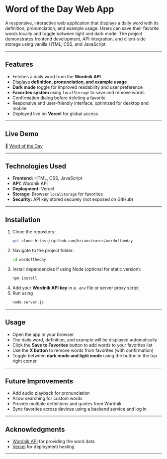# Word of the Day Web App

A responsive, interactive web application that displays a daily word with its definition, pronunciation, and example usage. Users can save their favorite words locally and toggle between light and dark mode. The project demonstrates frontend development, API integration, and client-side storage using vanilla HTML, CSS, and JavaScript.

---

## Features

- Fetches a daily word from the **Wordnik API**  
- Displays **definition, pronunciation, and example usage**  
- **Dark mode** toggle for improved readability and user preference  
- **Favorites system** using `localStorage` to save and remove words  
- Confirmation dialog before deleting a favorite  
- Responsive and user-friendly interface, optimized for desktop and mobile  
- Deployed live on **Vercel** for global access  

---

## Live Demo

🔗 [Word of the Day]([https://wordoftheday-gray.vercel.app/])

---

## Technologies Used

- **Frontend:** HTML, CSS, JavaScript  
- **API:** Wordnik API  
- **Deployment:** Vercel  
- **Storage:** Browser `localStorage` for favorites  
- **Security:** API key stored securely (not exposed on GitHub)  

---

## Installation

1. Clone the repository:  
   ```bash
   git clone https://github.com/brianstearns/wordoftheday
   ```
2. Navigate to the project folder:  
   ```bash
   cd wordoftheday
   ```
3. Install dependencies if using Node (optional for static version):  
   ```bash
   npm install
   ```
4. Add your **Wordnik API key** in a `.env` file or server proxy script
5. Run using
   ```bash
   node server.js
   ```

---

## Usage

- Open the app in your browser  
- The daily word, definition, and example will be displayed automatically  
- Click the **Save to Favorites** button to add words to your favorites list  
- Use the **X button** to remove words from favorites (with confirmation)  
- Toggle between **dark mode and light mode** using the button in the top right corner  

---

## Future Improvements

- Add audio playback for pronunciation  
- Allow searching for custom words  
- Provide multiple definitions and quotes from Wordnik  
- Sync favorites across devices using a backend service and log in

---

## Acknowledgments

- [Wordnik API](https://developer.wordnik.com/) for providing the word data  
- [Vercel](https://vercel.com/) for deployment hosting  

---
